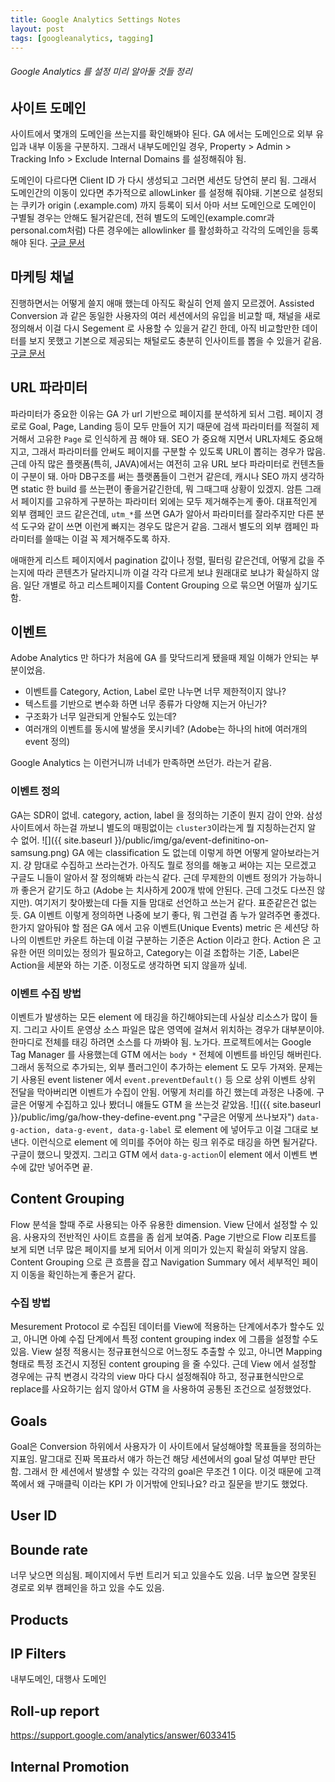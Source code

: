 ```yaml
---
title: Google Analytics Settings Notes
layout: post
tags: [googleanalytics, tagging]
---
```


###### Google Analytics 를 설정 미리 알아둘 것들 정리

## 사이트 도메인

사이트에서 몇개의 도메인을 쓰는지를 확인해봐야 된다. GA 에서는 도메인으로 외부 유입과 내부 이동을 구분하지. 그래서 내부도메인일 경우, Property > Admin > Tracking Info > Exclude Internal Domains 를 설정해줘야 됨.

도메인이 다르다면 Client ID 가 다시 생성되고 그러면 세션도 당연히 분리 됨. 그래서 도메인간의 이동이 있다면 추가적으로 allowLinker 를 설정해 줘야돼. 기본으로 설정되는 쿠키가 origin (.example.com) 까지 등록이 되서 아마 서브 도메인으로 도메인이 구별될 경우는 안해도 될거같은데, 전혀 별도의 도메인(example.comr과 personal.com처럼) 다른 경우에는 allowlinker 를 활성화하고 각각의 도메인을 등록해야 된다. [구글 문서](https://support.google.com/analytics/answer/1034342?hl=ko)

## 마케팅 채널

진행하면서는 어떻게 쓸지 애매 했는데 아직도 확실히 언제 쓸지 모르겠어. Assisted Conversion 과 같은 동일한 사용자의 여러 세션에서의 유입을 비교할 때, 채널을 새로 정의해서 이걸 다시 Segement 로 사용할 수 있을거 같긴 한데, 아직 비교할만한 데이터를 보지 못했고 기본으로 제공되는 채털로도 충분히 인사이트를 뽑을 수 있을거 같음. [구글 문서](https://support.google.com/analytics/answer/6010097?hl=ko)

## URL 파라미터

파라미터가 중요한 이유는 GA 가 url 기반으로 페이지를 분석하게 되서 그럼. 페이지 경로로 Goal, Page, Landing 등이 모두 만들어 지기 때문에 검색 파라미터를 적절히 제거해서 고유한 `Page` 로 인식하게 끔 해야 돼. SEO 가 중요해 지면서 URL자체도 중요해지고, 그래서 파라미터를 안써도 페이지를 구분할 수 있도록 URL이 뽑히는 경우가 많음. 근데 아직 많은 플랫폼(특히, JAVA)에서는 여전히 고유 URL 보다 파라미터로 컨텐츠들이 구분이 돼. 아마 DB구조를 써는 플랫폼들이 그런거 같은데, 캐시나 SEO 까지 생각하면 static 한 build 를 쓰는편이 좋을거같긴한데, 뭐 그때그때 상황이 있겠지. 암튼 그래서 페이지를 고유하게 구분하는 파라미터 외에는 모두 제거해주는게 좋아. 대표적인게 외부 캠페인 코드 같은건데, `utm_*`를 쓰면 GA가 알아서 파라미터를 잘라주지만 다른 분석 도구와 같이 쓰면 이런게 빠지는 경우도 많은거 같음. 그래서 별도의 외부 캠페인 파라미터를 쓸때는 이걸 꼭 제거해주도록 하자.

애매한게 리스트 페이지에서 pagination 값이나 정렬, 필터링 같은건데, 어떻게 값을 주는지에 따라 콘텐츠가 달라지니까 이걸 각각 다르게 보냐 원래대로 보냐가 확실하지 않음. 일단 개별로 하고 리스트페이지를 Content Grouping 으로 묶으면 어떨까 싶기도 함.

## 이벤트

Adobe Analytics 만 하다가 처음에 GA 를 맞닥드리게 됐을때 제일 이해가 안되는 부분이었음.

- 이벤트를 Category, Action, Label 로만 나누면 너무 제한적이지 않나?
- 텍스트를 기반으로 변수화 하면 너무 종류가 다양해 지는거 아닌가?
- 구조화가 너무 일관되게 안될수도 있는데?
- 여러개의 이벤트를 동시에 발생을 못시키네? (Adobe는 하나의 hit에 여러개의 event 정의)

Google Analytics 는 이런거니까 너네가 만족하면 쓰던가. 라는거 같음.

### 이벤트 정의

GA는 SDR이 없네. category, action, label 을 정의하는 기준이 뭔지 감이 안와. 삼성 사이트에서 하는걸 까보니 별도의 매핑없이는 `cluster3`이라는게 뭘 지칭하는건지 알 수 없어. 
![]({{ site.baseurl }}/public/img/ga/event-definitino-on-samsung.png)
GA 에는 classification 도 없는데 이렇게 하면 어떻게 알아보라는거지. 걍 맘대로 수집하고 쓰라는건가. 아직도 뭘로 정의를 해놓고 써야는 지는 모르겠고 구글도 니들이 알아서 잘 정의해봐 라는식 같다. 근데 무제한의 이벤트 정의가 가능하니까 좋은거 같기도 하고 (Adobe 는 치사하게 200개 밖에 안된다. 근데 그것도 다쓰진 않지만). 여기저기 찾아봤는데 다들 지들 맘대로 선언하고 쓰는거 같다. 표준같은건 없는듯. GA 이벤트 이렇게 정의하면 나중에 보기 좋다, 뭐 그런걸 좀 누가 알려주면 좋겠다.
한가지 알아둬야 할 점은 GA 에서 고유 이벤트(Unique Events) metric 은 세션당 하나의 이벤트만 카운트 하는데 이걸 구분하는 기준은 Action 이라고 한다. Action 은 고유한 어떤 의미있는 정의가 필요하고, Category는 이걸 조합하는 기준, Label은 Action을 세분와 하는 기준. 이정도로 생각하면 되지 않을까 싶네.  

### 이벤트 수집 방법

이벤트가 발생하는 모든 element 에 태깅을 하긴해야되는데 사실상 리소스가 많이 들지. 그리고 사이트 운영상 소스 파일은 많은 영역에 걸쳐서 위치하는 경우가 대부분이야. 한마디로 전체를 태깅 하려면 소스를 다 까봐야 됨. 노가다. 
프로젝트에서는 Google Tag Manager 를 사용했는데 GTM 에서는 `body *` 전체에 이벤트를 바인딩 해버린다. 그래서 동적으로 추가되는, 외부 플러그인이 추가하는 element 도 모두 가져와. 문제는 기 사용된 event listener 에서 `event.preventDefault()` 등 으로 상위 이벤트 상위 전달을 막아버리면 이벤트가 수집이 안됨. 어떻게 처리를 하긴 했는데 과정은 나중에.
구글은 어떻게 수집하고 있나 봤더니 얘들도 GTM 을 쓰는것 같았음.
![]({{ site.baseurl }}/public/img/ga/how-they-define-event.png "구글은 어떻게 쓰나보자")
`data-g-action, data-g-event, data-g-label` 로 element 에 넣어두고 이걸 그대로 보낸다. 이런식으로 element 에 의미를 주어야 하는 링크 위주로 태깅을 하면 될거같다. 구글이 했으니 맞겠지.
그리고 GTM 에서 `data-g-action`이 element 에서 이벤트 변수에 값만 넣어주면 끝.

## Content Grouping

Flow 분석을 할때 주로 사용되는 아주 유용한 dimension. View 단에서 설정할 수 있음. 사용자의 전반적인 사이트 흐름을 좀 쉽게 보여줌. Page 기반으로 Flow 리포트를 보게 되면 너무 많은 페이지를 보게 되어서 이게 의미가 있는지 확실히 와닿지 않음. Content Grouping 으로 큰 흐름을 잡고 Navigation Summary 에서 세부적인 페이지 이동을 확인하는게 좋은거 같다.

### 수집 방법

Mesurement Protocol 로 수집된 데이터를 View에 적용하는 단계에서추가 할수도 있고, 아니면 아예 수집 단계에서 특정 content grouping index 에 그룹을 설정할 수도 있음. View 설정 적용시는 정규표현식으로 어느정도 추출할 수 있고, 아니면 Mapping 형태로 특정 조건시 지정된 content grouping 을 줄 수있다. 근데 View 에서 설정할 경우에는 규칙 변경시 각각의 view 마다 다시 설정해줘야 하고, 정규표현식만으로 replace를 사요하기는 쉽지 않아서 GTM 을 사용하여 공통된 조건으로 설정했었다.

## Goals

Goal은 Conversion 하위에서 사용자가 이 사이트에서 달성해야할 목표들을 정의하는 지표임. 말그대로 진짜 목표라서 얘가 하는건 해당 세션에서의 goal 달성 여부만 판단함. 그래서 한 세션에서 발생할 수 있는 각각의 goal은 무조건 1 이다. 이것 때문에 고객쪽에서 왜 구매클릭 이라는 KPI 가 이거밖에 안되나요? 라고 질문을 받기도 했었다.

## User ID

## Bounde rate

너무 낮으면 의심됨. 페이지에서 두번 트리거 되고 있을수도 있음.
너무 높으면 잘못된 경로로 외부 캠페인을 하고 있을 수도 있음.

## Products

## IP Filters

내부도메인, 대행사 도메인

## Roll-up report

https://support.google.com/analytics/answer/6033415

## Internal Promotion